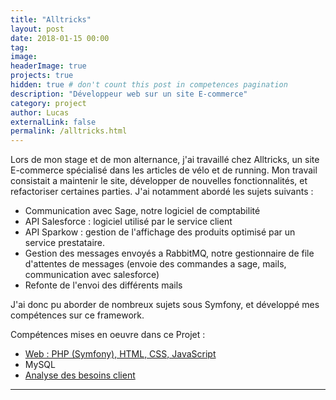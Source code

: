 ```yaml
---
title: "Alltricks"
layout: post
date: 2018-01-15 00:00
tag:
image:
headerImage: true
projects: true
hidden: true # don't count this post in competences pagination
description: "Développeur web sur un site E-commerce"
category: project
author: Lucas
externalLink: false
permalink: /alltricks.html
---
```


Lors de mon stage et de mon alternance, j'ai travaillé chez Alltricks, un site E-commerce spécialisé
dans les articles de vélo et de running.
Mon travail consistait a maintenir le site, développer de nouvelles fonctionnalités, et refactoriser
certaines parties.
J'ai notamment abordé les sujets suivants :
- Communication avec Sage, notre logiciel de comptabilité
- API Salesforce : logiciel utilisé par le service client
- API Sparkow : gestion de l'affichage des produits optimisé par un service prestataire.
- Gestion des messages envoyés a RabbitMQ, notre gestionnaire de file d'attentes de messages (envoie des commandes a sage, mails, communication avec salesforce)
- Refonte de l'envoi des différents mails

J'ai donc pu aborder de nombreux sujets sous Symfony, et développé mes compétences sur ce framework.

Compétences mises en oeuvre dans ce Projet :

- [Web : PHP (Symfony), HTML, CSS, JavaScript]({{site.url}}/myportfolio/web)
- MySQL
- [Analyse des besoins client]({{site.url}}/myportfolio/analyse-besoin)



---
